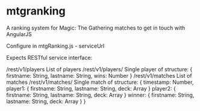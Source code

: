 mtgranking
==========

A ranking system for Magic: The Gathering matches to get in touch with AngularJS

Configure <HOST> in mtgRanking.js - serviceUrl

Expects RESTful service interface:

<HOST>/rest/v1/players
  List of players
<HOST>/rest/v1/players/<playerID>
  Single player of structure:
    {
      firstname: String,
      lastname: String,
      wins: Number
    }
<HOST>/rest/v1/matches
  List of matches
<HOST>/rest/v1/matches/<matchID>
  Single match of structure:
    {
      timestamp: Number,
      player1:  {
                  firstname: String,
                  lastname: String,
                  deck: Array
                }
      player2:  {
                  firstname: String,
                  lastname: String,
                  deck: Array
                }
      winner:   {
                  firstname: String,
                  lastname: String,
                  deck: Array
                }
    }
                  
      
  
